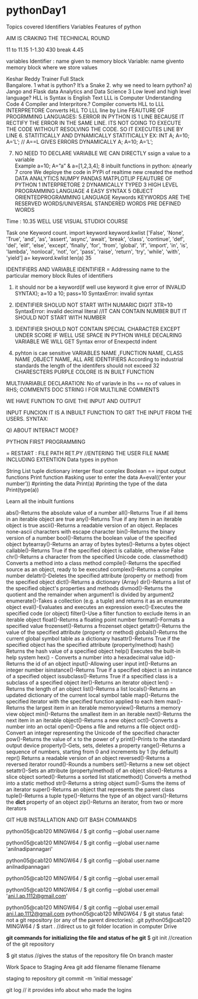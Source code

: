 # pythonDay1

Topics covered 
Identifiers Variables 
Features of python
            
AIM IS CRAKING THE TECHNICAL ROUND

11 to 11.15
1-1.30
430 break 4.45

variables Identifier : name given to memory block
Variable: name givento memory block where we store values

Keshar Reddy Trainer Full Stack  
Bangalore.
1 what is python?  It’s a Snake
2. why we need to learn python?
  a) Jango and Flask data Analytics and Data Science
3 Low level and high level language?
HLL  is Syntax is English Text
LLL is Computer Understanding Code
4 Compiler and Interpritore.?
                     Compiler converts HLL to LLL
                      INTERPRETORE Converts HLL TO LLL Iine by Line
FEAUTURE OF PROGRMMING LANGUAGES:
5.ERROR IN PYTHON IS 1 LINE BECAUSE 
IT RECTIFY THE ERROR IN THE SAME LINE. ITS NOT GOING TO EXECUTE THE CODE WITHOUT RESOLVING THE CODE.
SO IT EXECUTES LINE BY LINE
6. STATITICALLY AND DYNAMICALLY 
STATITICALLY  EX: INT A; A=10; A=’L’;  // A==L GIVES ERRORS
DYNAMICALLY  A; A=10; A=’L’;  

7. NO NEED TO DECLARE  VARIABLE WE CAN DIRECTLY ssign a value to a variable  
Example a=10;
A=”a” & a=[1,2,3,4];
8 inbuilt functions in python: a)nearly  7 crore
 We deploye the code in PYPi of realtime new created the method
DATA ANALYTICS NUMPY PANDAS MATPLOTLIP 
FEAUTURE OF PYTHON
1 INTERPRETORE 
2 DYNAMICALLY TYPED 
3 HIGH LEVEL PROGRAMMING LANGUAGE
4 EASY SYNTAX
5 OBJECT ORIENTEDPROGRAMMING LANGUAGE
Keywords
KEYWORDS ARE THE RESERVED WORDS/UNIVERSAL STANDERED WORDS PRE DEFINED WORDS

Time : 10.35
WELL USE VISUAL STUDIOI COURSE

Task one Keyword count.
import keyword
keyword.kwlist
['False', 'None', 'True', 'and', 'as', 'assert', 'async', 'await', 'break', 'class', 'continue', 'def', 'del', 'elif', 'else', 'except', 'finally', 'for', 'from', 'global', 'if', 'import', 'in', 'is', 'lambda', 'nonlocal', 'not', 'or', 'pass', 'raise', 'return', 'try', 'while', 'with', 'yield']
a= keyword.kwlist
len(a)
35

IDENTIFIERS AND VARIABLE
IDENTIFIER = Addressing name to the particular memory block
Rules of identifiers
1) it should nor be a keyword(if well use keyword it give error of INVALID SYNTAX);
a=10
a  10;       pass=10
SyntaxError: invalid syntax
 
2)  IDENTIFIER SHOLUD NOT START WITH NUMARIC DIGIT
3TR=10
SyntaxError: invalid decimal literal  //IT CAN CONTAIN NUMBER BUT IT SHOULD NOT START WITH NUMBER
3) IDENTIFIER SHOULD NOT CONTAIN SPECIAL CHARACTER EXCEPT UNDER SCORE
  IF WELL USE SPACE IN PYTHON WHILE DECALRING VARIABLE WE WILL GET Syntax error of Enexpectd indent
4) pyhton is cae sensitive
VARIABLES NAME ,FUNCTION NAME, CLASS NAME ,OBJECT NAME, ALL ARE  IDENTIFIERS
According  to industrial standards the length of the identifers should not exceed 32 CHARESCTERS
PURPLE COLORE IS IN BUILT FUNCTION


MULTIVARIABLE DECLARATION:
No of variavle in lhs == no of values in RHS;
COMMENTS 
DOC STRING I FOR MULTILINE COMMENTS

WE HAVE FUNTION TO GIVE THE INPUT AND OUTPUT 

INPUT FUNCION IT IS A INBUILT FUNCTION TO GRT THE INPUT FROM THE USERS.
SYNTAX: 

Q) ABOUT INTERACT MODE?

PYTHON FIRST PROGRAMMING 

= RESTART : FILE PATH
RET.PY //ENTERING THE USER FILE NAME INCLUDING EXTENTION 
 Data types in python

String 
List tuple dictionary interger float complex Boolean
== input output functions 
Print function
#asking user to enter the data
A=eval((‘enter your number’))
#printing the data
Print(a)
#printing the type of the data
Print(type(a))

Learn all the inbuilt funtions 

abs()-Returns the absolute value of a number
all()-Returns True if all items in an iterable object are true
any()-Returns True if any item in an iterable object is true
ascii()-Returns a readable version of an object. Replaces none-ascii characters with escape character
bin()-Returns the binary version of a number
bool()-Returns the boolean value of the specified object
bytearray()-Returns an array of bytes
bytes()-Returns a bytes object
callable()-Returns True if the specified object is callable, otherwise False
chr()-Returns a character from the specified Unicode code.
classmethod()	Converts a method into a class method
compile()-Returns the specified source as an object, ready to be executed
complex()-Returns a complex number
delattr()-Deletes the specified attribute (property or method) from the specified object
dict()-Returns a dictionary (Array)
dir()-Returns a list of the specified object's properties and methods
divmod()-Returns the quotient and the remainder when argument1 is divided by argument2
enumerate()-Takes a collection (e.g. a tuple) and returns it as an enumerate object
eval()-Evaluates and executes an expression
exec()-Executes the specified code (or object)
filter()-Use a filter function to exclude items in an iterable object
float()-Returns a floating point number
format()-Formats a specified value
frozenset()-Returns a frozenset object
getattr()-Returns the value of the specified attribute (property or method)
globals()-Returns the current global symbol table as a dictionary
hasattr()-Returns True if the specified object has the specified attribute (property/method)
hash()	Returns the hash value of a specified object
help()	Executes the built-in help system
hex() - Converts a number into a hexadecimal value
id()-Returns the id of an object
input()-Allowing user input
int()-Returns an integer number
isinstance()-Returns True if a specified object is an instance of a specified object
issubclass()-Returns True if a specified class is a subclass of a specified object
iter()-Returns an iterator object
len() - Returns the length of an object
list()-Returns a list
locals()-Returns an updated dictionary of the current local symbol table
map()-Returns the specified iterator with the specified function applied to each item
max()-Returns the largest item in an iterable
memoryview()-Returns a memory view object
min()-Returns the smallest item in an iterable
next()-Returns the next item in an iterable
object()-Returns a new object
oct()-Converts a number into an octal
open()-Opens a file and returns a file object
ord()-Convert an integer representing the Unicode of the specified character
pow()-Returns the value of x to the power of y
print()-Prints to the standard output device
property()-Gets, sets, deletes a property
range()-Returns a sequence of numbers, starting from 0 and increments by 1 (by default)
repr()	Returns a readable version of an object
reversed()-Returns a reversed iterator
round()-Rounds a numbers
set()-Returns a new set object
setattr()-Sets an attribute (property/method) of an object
slice()-Returns a slice object
sorted()-Returns a sorted list
staticmethod()	Converts a method into a static method
str()-Returns a string object
sum()-Sums the items of an iterator
super()-Returns an object that represents the parent class
tuple()-Returns a tuple
type()-Returns the type of an object
vars()-Returns the __dict__ property of an object
zip()-Returns an iterator, from two or more iterators

GIT HUB INSTALLATION AND GIT BASH COMMANDS


python05@cab120 MINGW64 /
$ git config --global user.name

python05@cab120 MINGW64 /
$ git config --global user.name 'anilnadipannagari'

python05@cab120 MINGW64 /
$ git config --global user.name
anilnadipannagari

python05@cab120 MINGW64 /
$ git config --global user.email

python05@cab120 MINGW64 /
$ git config --global user.email 'ani.l.ap.1112@gmail.com'

python05@cab120 MINGW64 /
$ git config --global user.email
ani.l.ap.1112@gmail.com
python05@cab120 MINGW64 /
$ git status
fatal: not a git repository (or any of the parent directories): .git
python05@cab120 MINGW64 /
$ start .
//direct us to git folder location in computer Drive

**git commands for initializing the file and status of he git**
$ git init  //creation of the git repository

$ git status //gives the status of the repository file
On branch master

Work Space to Staging Area 
git add filename filename filename

staging to repository
 git commit -m 'initial message'

git log // it provides info about who made the logins




